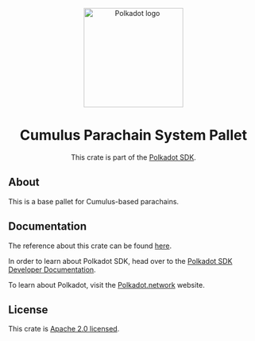 <div align="center">

<img
alt="Polkadot logo" width="200"
src="https://raw.githubusercontent.com/paritytech/polkadot-sdk/rzadp/readmes/docs/images/Polkadot_Logo_Horizontal_Pink_BlackOnWhite.png">

# Cumulus Parachain System Pallet

This crate is part of the [Polkadot SDK](https://github.com/paritytech/polkadot-sdk/).

</div>

## About

This is a base pallet for Cumulus-based parachains.

## Documentation

The reference about this crate can be found [here](https://paritytech.github.io/polkadot-sdk/master/cumulus_pallet_parachain_system).

In order to learn about Polkadot SDK, head over to the [Polkadot SDK Developer Documentation](https://paritytech.github.io/polkadot-sdk/master/polkadot_sdk_docs/index.html).

To learn about Polkadot, visit the [Polkadot.network](https://polkadot.network/) website.

## License

This crate is [Apache 2.0 licensed](https://spdx.org/licenses/Apache-2.0.html).
